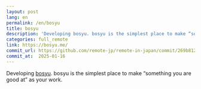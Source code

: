 ```yaml
---
layout: post
lang: en
permalink: /en/bosyu
title: bosyu
description: 'Developing bosyu. bosyu is the simplest place to make “something you are good at” as your work.'
categories: full_remote
link: https://bosyu.me/
commit_url: https://github.com/remote-jp/remote-in-japan/commit/269b8121aa196f71e3b6ae053662484bf0056892
commit_at:  2025-01-16
---
```


<p>Developing <a href="https://bosyu.me/">bosyu</a>. bosyu is the simplest place to make “something you are good at” as your work.</p>
